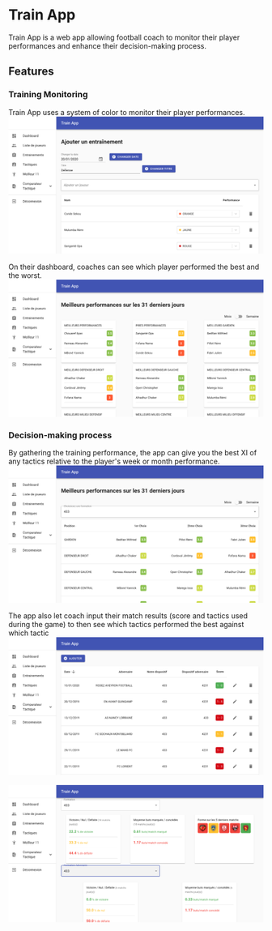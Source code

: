 # Train App

Train App is a web app allowing football coach to monitor their player performances and enhance their decision-making process.

## Features

### Training Monitoring
Train App uses a system of color to monitor their player performances.
![training-image](readme_images/training.png)

On their dashboard, coaches can see which player performed the best and the worst.
![dashboard-image](readme_images/dashboard.png)

### Decision-making process
By gathering the training performance, the app can give you the best XI of any tactics relative to the player's week or month performance.
![bestXI-image](readme_images/bestXI.png)

The app also let coach input their match results (score and tactics used during the game) to then see which tactics performed the best against which tactic
![match-db-image](readme_images/match-db.png)
&nbsp;
![match-stats-image](readme_images/match-stats.png)
